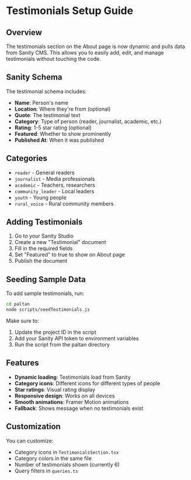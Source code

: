 # Testimonials Setup Guide

## Overview
The testimonials section on the About page is now dynamic and pulls data from Sanity CMS. This allows you to easily add, edit, and manage testimonials without touching the code.

## Sanity Schema
The testimonial schema includes:
- **Name**: Person's name
- **Location**: Where they're from (optional)
- **Quote**: The testimonial text
- **Category**: Type of person (reader, journalist, academic, etc.)
- **Rating**: 1-5 star rating (optional)
- **Featured**: Whether to show prominently
- **Published At**: When it was published

## Categories
- `reader` - General readers
- `journalist` - Media professionals
- `academic` - Teachers, researchers
- `community_leader` - Local leaders
- `youth` - Young people
- `rural_voice` - Rural community members

## Adding Testimonials
1. Go to your Sanity Studio
2. Create a new "Testimonial" document
3. Fill in the required fields
4. Set "Featured" to true to show on About page
5. Publish the document

## Seeding Sample Data
To add sample testimonials, run:
```bash
cd paltan
node scripts/seedTestimonials.js
```

Make sure to:
1. Update the project ID in the script
2. Add your Sanity API token to environment variables
3. Run the script from the paltan directory

## Features
- **Dynamic loading**: Testimonials load from Sanity
- **Category icons**: Different icons for different types of people
- **Star ratings**: Visual rating display
- **Responsive design**: Works on all devices
- **Smooth animations**: Framer Motion animations
- **Fallback**: Shows message when no testimonials exist

## Customization
You can customize:
- Category icons in `TestimonialsSection.tsx`
- Category colors in the same file
- Number of testimonials shown (currently 6)
- Query filters in `queries.ts`
